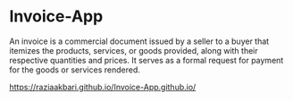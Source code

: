 # Invoice-App
An invoice is a commercial document issued by a seller to a buyer that itemizes the products, services, or goods provided, along with their respective quantities and prices. It serves as a formal request for payment for the goods or services rendered.

https://raziaakbari.github.io/Invoice-App.github.io/
